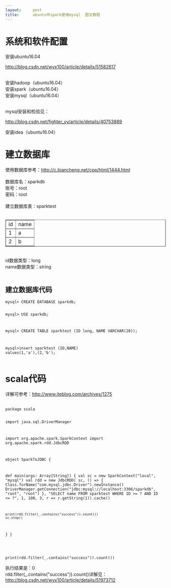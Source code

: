 ```yaml
---
layout:     post
title:      ubuntu中spark使用mysql  图文教程
---
```

<div id="article_content" class="article_content clearfix csdn-tracking-statistics" data-pid="blog" data-mod="popu_307" data-dsm="post">
								            <link rel="stylesheet" href="https://csdnimg.cn/release/phoenix/template/css/ck_htmledit_views-f76675cdea.css">
						<div class="htmledit_views" id="content_views">
                
<h1>系统和软件配置</h1>
<p>安装ubuntu16.04</p>
<p><a href="http://blog.csdn.net/wyx100/article/details/51582617" rel="nofollow">http://blog.csdn.net/wyx100/article/details/51582617</a></p>
<p><br>
安装hadoop（ubuntu16.04）<br>
安装spark（ubuntu16.04）<br>
安装mysql（ubuntu16.04）</p>
<h2>
</h2><p>mysql安装和检验见：</p>
<p><a href="http://blog.csdn.net/fighter_yy/article/details/40753889" rel="nofollow">http://blog.csdn.net/fighter_yy/article/details/40753889</a></p>
安装idea（ubuntu16.04）
<h1>建立数据库</h1>
<div>使用数据库参考：<a href="http://c.biancheng.net/cpp/html/1444.html" rel="nofollow">http://c.biancheng.net/cpp/html/1444.html</a></div>
<div><br></div>
<div>数据库名：sparkdb</div>
<div>账号：root</div>
<div>密码：root</div>
<div><br></div>
<div>建立数据库表：sparktest</div>
<div><br></div>
<div>
<table border="1" width="200" cellspacing="1" cellpadding="1"><tbody><tr><td>id</td>
<td>name</td>
</tr><tr><td>1</td>
<td>a</td>
</tr><tr><td>2</td>
<td>b</td>
</tr></tbody></table><br></div>
<div>id数据类型：long</div>
<div>name数据类型：string</div>
<div><br></div>
<h2>建立数据库代码</h2>
<div><pre><code class="language-java">mysql&gt; CREATE DATABASE sparkdb;

mysql&gt; USE sparkdb;

mysql&gt; CREATE TABLE sparktest (ID long, NAME VARCHAR(20));

mysql&gt;insert sparktest (ID,NAME) values(1,'a'),(2,'b');</code></pre></div>
<h1>scala代码</h1>
<div>详解可参考：<a href="http://www.iteblog.com/archives/1275" rel="nofollow">http://www.iteblog.com/archives/1275</a></div>
<div><br></div>
<div><pre><code class="language-java">package scala
 
import java.sql.DriverManager
 
import org.apache.spark.SparkContext
import org.apache.spark.rdd.JdbcRDD
 

object SparkToJDBC {
 
  def main(args: Array[String]) {
    val sc = new SparkContext("local", "mysql")
    val rdd = new JdbcRDD(
      sc,
      () =&gt; {
        Class.forName("com.mysql.jdbc.Driver").newInstance()
        DriverManager.getConnection("jdbc:mysql://localhost:3306/sparkdb", "root", "root")
      },
      "SELECT name FROM sparktest WHERE ID &gt;= ? AND ID &lt;= ?",
      1, 100, 3,
      r =&gt; r.getString(1)).cache()
 
    print(rdd.filter(_.contains("success")).count())
    sc.stop()
  }
}</code></pre>
<div><br></div>
<div><pre><code class="language-java">print(rdd.filter(_.contains("success")).count())</code></pre>执行结果是：0</div>
<div>rdd.filter(_.contains("success")).count()详解见：<a href="http://blog.csdn.net/wyx100/article/details/51973712" rel="nofollow">http://blog.csdn.net/wyx100/article/details/51973712</a></div>
<br></div>
<p><br></p>
            </div>
                </div>